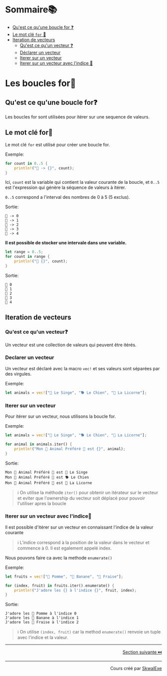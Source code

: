 # Sommaire📚
- [Qu'est ce qu'une boucle for ❓](#quest-ce-quune-boucle-for)
- [Le mot clé `for` 🔑](#le-mot-cle-for)
- [Iteration de vecteurs](#iteration-de-vecteurs)
    - [Qu'est ce qu'un vecteur ❓](#quest-ce-quun-vecteur)
    - [Déclarer un vecteur](#declarer-un-vecteur)
    - [Iterer sur un vecteur](#iterer-sur-un-vecteur)
    - [Iterer sur un vecteur avec l'indice 🔢](#iterer-sur-un-vecteur-avec-lindice)


# Les boucles for🔢
## Qu'est ce qu'une boucle for❓
Les boucles for sont utilisées pour itérer sur une sequence de valeurs.
## Le mot clé for🔑
Le mot clé `for` est utilisé pour créer une boucle for.

Exemple:
```rust
for count in 0..5 {
    println!("🔢 -> {}", count);
}
```
Ici, `count` est la variable qui contient la valeur courante de la boucle, et `0..5` est l'expression qui génère la séquence de valeurs à itérer.

`0..5` correspond a l'interval des nombres de 0 à 5 (5 exclus).

Sortie:
```
🔢 -> 0
🔢 -> 1
🔢 -> 2
🔢 -> 3
🔢 -> 4
```

**Il est possible de stocker une intervale dans une variable.**
```rust
let range = 0..5;
for count in range {
    println!("📢 {}", count);
}
```
Sortie:
```
📢 0
📢 1
📢 2
📢 3
📢 4
```
## Iteration de vecteurs
### Qu'est ce qu'un vecteur❓
Un vecteur est une collection de valeurs qui peuvent être itérés.
### Declarer un vecteur
Un vecteur est déclaré avec la macro `vec!` et ses valeurs sont séparées par des virgules.

Exemple:
```rust
let animals = vec!["🐒 Le Singe", "🐕 Le Chien", "🦄 La Licorne"];
```
### Iterer sur un vecteur
Pour itérer sur un vecteur, nous utilisons la boucle for.

Exemple:
```rust
let animals = vec!["🐒 Le Singe", "🐕 Le Chien", "🦄 La Licorne"];

for animal in animals.iter() {
    println!("Mon 💫 Animal Préféré 💫 est {}", animal);
}
```
Sortie:
```
Mon 💫 Animal Préféré 💫 est 🐒 Le Singe
Mon 💫 Animal Préféré 💫 est 🐕 Le Chien
Mon 💫 Animal Préféré 💫 est 🦄 La Licorne
```
> ℹ️ On utilise la méthode `iter()` pour obtenir un itérateur sur le vecteur et eviter que l'ownership du vecteur soit déplacé pour pouvoir l'utiliser apres la boucle
### Iterer sur un vecteur avec l'indice🔢
Il est possible d'itérer sur un vecteur en connaissant l'indice de la valeur courante
> ℹ️ L'indice correspond à la position de la valeur dans le vecteur et commence à 0. Il est egalement appelé index.

Nous pouvons faire ca avec la methode `enumerate()`

Exemple:

```rust
let fruits = vec!["🍎 Pomme", "🍌 Banane", "🍓 Fraise"];

for (index, fruit) in fruits.iter().enumerate() {
    println!("J'adore les {} à l'indice {}", fruit, index);
}
```
Sortie:
```
J'adore les 🍎 Pomme à l'indice 0
J'adore les 🍌 Banane à l'indice 1
J'adore les 🍓 Fraise à l'indice 2
```

> ℹ️ On utilise `(index, fruit)` car la method `enumerate()` renvoie un tuple avec l'indice et la valeur.




---

<p align="right"><a href="../les-types-enum">Section suivante ⏭️</a></p>


---


<p align="right">Cours créé par <a href="https://github.com/SkwalExe/" target="_blank">SkwalExe</a></p>